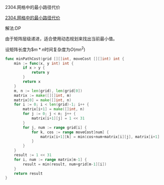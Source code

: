 2304.网格中的最小路径代价

[2304.网格中的最小路径代价](https://leetcode.cn/problems/minimum-path-cost-in-a-grid/description/?envType=daily-question&envId=Invalid+Date)



解法:DP



由于矩阵层级递进，适合使用动态规划来找出当前最小值。

设矩阵长度为$$m*n$时间复杂度为$O(mn^2)$



```go
func minPathCost(grid [][]int, moveCost [][]int) int {
	min := func(x, y int) int {
		if x > y {
			return y
		}
		return x
	}
	m, n := len(grid), len(grid[0])
	matrix := make([][]int, m)
	matrix[0] = make([]int, n)
	for i := 0; i < len(grid)-1; i++ {
		matrix[i+1] = make([]int, n)
		for j := 0; j < n; j++ {
			matrix[i+1][j] = 1 << 31
		}
		for j, num := range grid[i] {
			for k, cos := range moveCost[num] {
				matrix[i+1][k] = min(cos+num+matrix[i][j], matrix[i+1][k])
			}
		}
	}
	result := 1 << 31
	for i, num := range matrix[m-1] {
		result = min(result, num+grid[m-1][i])
	}
	return result
}
```
